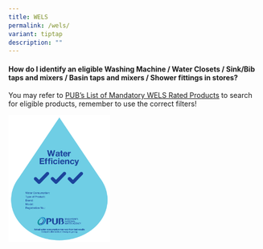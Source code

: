 ```yaml
---
title: WELS
permalink: /wels/
variant: tiptap
description: ""
---
```

<h4><strong>How do I identify an eligible Washing Machine / Water Closets / Sink/Bib taps and mixers / Basin taps and mixers / Shower fittings in stores?</strong></h4>
<p>You may refer to&nbsp;<a href="https://app.pub.gov.sg/wels/Pages/ListOfProducts.aspx" rel="noopener noreferrer nofollow" target="_blank"><u>PUB’s List of Mandatory WELS Rated Products</u></a>&nbsp;to
search for eligible products, remember to use the correct filters!</p>
<p></p>
<div class="isomer-image-wrapper">
<img style="width: 40%;" height="auto" width="100%" alt="" src="/images/wels3tick.png">
</div>
<p></p>